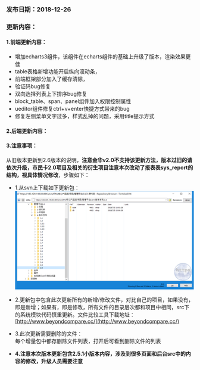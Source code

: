 ### 发布日期：2018-12-26

### 更新内容：

#### 1.前端更新内容：
  * 增加echarts3组件，该组件在echarts组件的基础上升级了版本，渲染效果更佳
  * table表格新增功能开启纵向滚动条，
  * 前端框架部分加入了缓存清除，
  * 验证码bug修复
  * 双向选择列表上下排序bug修复
  * block_table、span、panel组件加入权限控制属性
  * ueditor组件修复ctrl+v+enter快捷方式带来的bug
  * 修复左侧菜单文字过多，样式乱掉的问题，采用title提示方式



#### 2.后端更新内容：




#### 3.注意事项：
 从旧版本更新到2.6版本的说明，**注意金华v2.0不支持该更新方法，版本过旧的请依次升级，市民卡2.0项目及相关的衍生项目注意本次改动了报表表sys_report的结构，视具体情况修改**，步骤如下：
* 1.从svn上下载如下更新包：  
![](/assets/V2.6_1.png)
* 2.更新包中包含此次更新所有的新增/修改文件，对比自己的项目，如果没有，即是新增；如果有，即是修改，所有文件的目录层次都和项目中相同，src下的系统模块代码慎重更新。文件比较工具下载地址：[http://www.beyondcompare.cc/](http://www.beyondcompare.cc/)

* 3.此次更新需要删除的文件：  
  每个增量包中都存删除文件列表，打开后可看到删除文件的列表

* **4.注意本次版本更新包含2.5.1小版本内容，涉及到很多页面和后台src中的内容的修改，升级人员需要注意**

